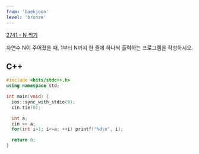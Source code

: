 ```yaml
---
from: 'baekjoon'
level: 'bronze'
---
```


[2741 - N 찍기](https://www.acmicpc.net/problem/2741)

자연수 N이 주어졌을 때, 1부터 N까지 한 줄에 하나씩 출력하는 프로그램을 작성하시오.

## C++

```cpp
#include <bits/stdc++.h> 
using namespace std;

int main(void) {
  ios::sync_with_stdio(0);
  cin.tie(0);

  int a;
  cin >> a;
  for(int i=1; i<=a; ++i) printf("%d\n", i);

  return 0;
}
```